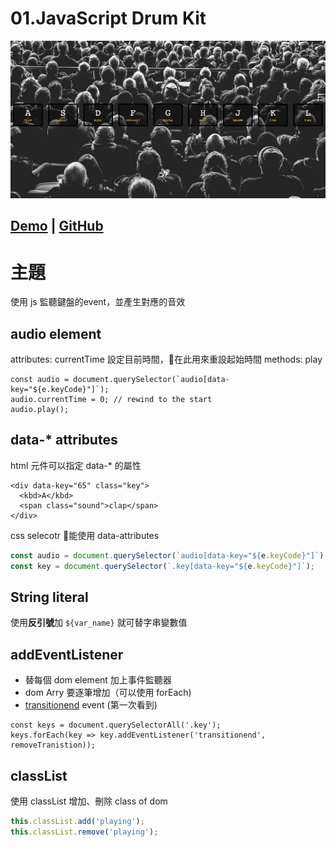 # **01.JavaScript Drum Kit**
![](../images/01_JavaScript_Drum_Kit.jpg)

## [Demo](https://jamestong10.github.io/Javascript30/01_JavaScript_Drum_Kit/index.html) | [GitHub](https://github.com/jamestong10/Javascript30/tree/master/01_JavaScript_Drum_Kit)

# 主題
使用 js 監聽鍵盤的event，並產生對應的音效

## audio element

attributes: currentTime
設定目前時間，在此用來重設起始時間
methods: play

```
const audio = document.querySelector(`audio[data-key="${e.keyCode}"]`);
audio.currentTime = 0; // rewind to the start
audio.play();
```

## data-* attributes
html 元件可以指定 data-* 的屬性

```
<div data-key="65" class="key">
  <kbd>A</kbd>
  <span class="sound">clap</span>
</div>
```

css selecotr 能使用 data-attributes

```js
const audio = document.querySelector(`audio[data-key="${e.keyCode}"]`);
const key = document.querySelector(`.key[data-key="${e.keyCode}"]`);
```

## String literal
使用**反引號**加 `${var_name}` 就可替字串變數值

## addEventListener
- 替每個 dom element 加上事件監聽器
- dom Arry 要逐筆增加（可以使用 forEach)
- [transitionend](https://developer.mozilla.org/en-US/docs/Web/Events/transitionend) event (第一次看到)

```
const keys = document.querySelectorAll('.key');
keys.forEach(key => key.addEventListener('transitionend', removeTranistion));
```

## classList
使用 classList 增加、刪除 class of dom

```js
this.classList.add('playing');
this.classList.remove('playing');
```